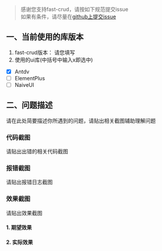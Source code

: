 > 感谢您支持fast-crud，请按如下规范提交issue    
> 如果有条件，请尽量在[github上提交issue](https://github.com/fast-crud/fast-crud/issues)

## 一、当前使用的库版本
1. fast-crud版本： 请您填写
2. 使用的ui库(中括号中输入x即选中)
- [x] Antdv
- [ ] ElementPlus
- [ ] NaiveUI

## 二、问题描述
 请在此处简要描述你所遇到的问题，请贴出相关截图辅助理解问题

### 代码截图
请贴出出错的相关代码截图

### 报错截图
请贴出报错日志截图

### 效果截图
请贴出效果截图
#### 1. 期望效果

#### 2. 实际效果




